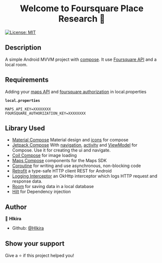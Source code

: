 <h1 align="center">Welcome to Foursquare Place Research 👋</h1>
<p>
  <a href="#" target="_blank">
    <img alt="License: MIT" src="https://img.shields.io/badge/License-MIT-yellow.svg" />
  </a>
</p>

## Description
A simple Android MVVM project with [compose](https://developer.android.com/jetpack/compose).
It use [Foursquare API](https://developer.foursquare.com/docs) and a local room.

## Requirements
Adding your [maps API](https://developers.google.com/maps/documentation/javascript/get-api-key) and [foursquare authorization](https://developer.foursquare.com/docs/places-api-getting-started) in local.properties

**`local.properties`**
```properties
MAPS_API_KEY=XXXXXXXX
FOURSQUARE_AUTHORIZATION_KEY=XXXXXXXX
```

## Library Used
- [Material Compose](https://developer.android.com/reference/kotlin/androidx/compose/material/package-summary) Material design and [icons](https://developer.android.com/reference/kotlin/androidx/compose/material/icons/package-summary) for compose
- [Jetpack Compose](https://developer.android.com/jetpack/compose) With [navigation](https://developer.android.com/jetpack/compose/navigation), [activity](https://developer.android.com/reference/kotlin/androidx/activity/compose/package-summary) and [ViewModel](https://developer.android.com/jetpack/compose/libraries#viewmodel) for Compose. Use it for creating the ui and navigate.
- [Coil Compose](https://coil-kt.github.io/coil/compose/) for image loading
- [Maps Compose](https://github.com/googlemaps/android-maps-compose) components for the Maps SDK
- [Coroutine](https://kotlinlang.org/docs/coroutines-overview.html) for writing and use asynchronous, non-blocking code
- [Retrofit](https://square.github.io/retrofit/) a type-safe HTTP client REST for Android
- [Logging Interceptor](https://github.com/square/okhttp/tree/master/okhttp-logging-interceptor) an OkHttp interceptor which logs HTTP request and response data.
- [Room](https://developer.android.com/training/data-storage/room) for saving data in a local database
- [Hilt](https://developer.android.com/training/dependency-injection/hilt-android) for Dependency injection

## Author

👤 **HIkira**

* Github: [@HIkira](https://github.com/HIkira)

## Show your support

Give a ⭐️ if this project helped you!
